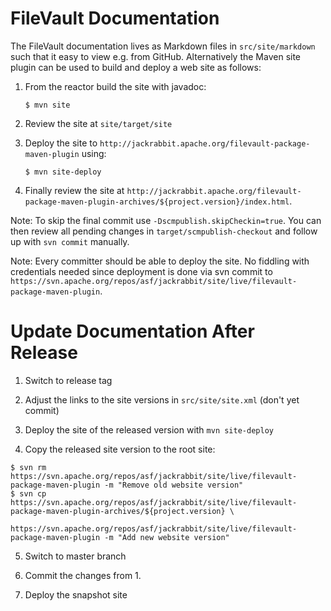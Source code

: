 <!--
   Licensed to the Apache Software Foundation (ASF) under one or more
   contributor license agreements.  See the NOTICE file distributed with
   this work for additional information regarding copyright ownership.
   The ASF licenses this file to You under the Apache License, Version 2.0
   (the "License"); you may not use this file except in compliance with
   the License.  You may obtain a copy of the License at

       http://www.apache.org/licenses/LICENSE-2.0

   Unless required by applicable law or agreed to in writing, software
   distributed under the License is distributed on an "AS IS" BASIS,
   WITHOUT WARRANTIES OR CONDITIONS OF ANY KIND, either express or implied.
   See the License for the specific language governing permissions and
   limitations under the License.
  -->

FileVault Documentation
=======================
The FileVault documentation lives as Markdown files in `src/site/markdown` such
that it easy to view e.g. from GitHub. Alternatively the Maven site plugin
can be used to build and deploy a web site as follows:

1. From the reactor build the site with javadoc:

   ````
   $ mvn site
   ````

2. Review the site at `site/target/site`

3. Deploy the site to `http://jackrabbit.apache.org/filevault-package-maven-plugin` using:

   ````
   $ mvn site-deploy
   ````

4. Finally review the site at `http://jackrabbit.apache.org/filevault-package-maven-plugin-archives/${project.version}/index.html`.


Note: To skip the final commit use `-Dscmpublish.skipCheckin=true`. You can then
review all pending changes in `target/scmpublish-checkout` and follow
up with `svn commit` manually.

Note: Every committer should be able to deploy the site. No fiddling with
credentials needed since deployment is done via svn commit to
`https://svn.apache.org/repos/asf/jackrabbit/site/live/filevault-package-maven-plugin`.


Update Documentation After Release
==================================

1. Switch to release tag

2. Adjust the links to the site versions in `src/site/site.xml` (don't yet commit)

3. Deploy the site of the released version with `mvn site-deploy`

4. Copy the released site version to the root site:

  ```
  $ svn rm https://svn.apache.org/repos/asf/jackrabbit/site/live/filevault-package-maven-plugin -m "Remove old website version"
  $ svn cp https://svn.apache.org/repos/asf/jackrabbit/site/live/filevault-package-maven-plugin-archives/${project.version} \
           https://svn.apache.org/repos/asf/jackrabbit/site/live/filevault-package-maven-plugin -m "Add new website version"
  ```
5. Switch to master branch

6. Commit the changes from 1.

7. Deploy the snapshot site
